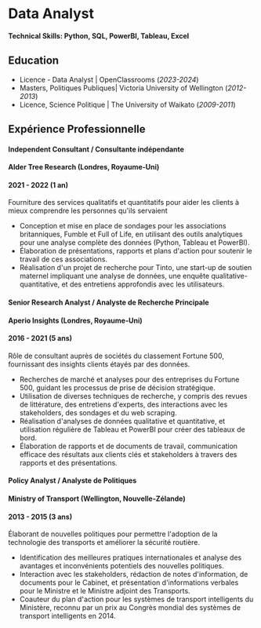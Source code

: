 # Data Analyst

#### Technical Skills: Python, SQL, PowerBI, Tableau, Excel

## Education
- Licence - Data Analyst | OpenClassrooms (_2023-2024_)								       		
- Masters, Politiques Publiques| Victoria University of Wellington (_2012-2013_)	 			        		
- Licence, Science Politique | The University of Waikato (_2009-2011_)

## Expérience Professionnelle

#### Independent Consultant / Consultante indépendante
#### Alder Tree Research (Londres, Royaume-Uni)
#### 2021 - 2022  (1 an)					
Fourniture des services qualitatifs et quantitatifs pour aider les clients à mieux comprendre les personnes qu'ils servaient 
- Conception et mise en place de sondages pour les associations britanniques, Fumble et Full of Life, en utilisant des outils analytiques pour une analyse complète des données (Python, Tableau et PowerBI).
- Élaboration de présentations, rapports et plans d'action pour soutenir le travail de ces associations.
-	Réalisation d'un projet de recherche pour Tinto, une start-up de soutien maternel impliquant une analyse de données, une enquête qualitative-quantitative, et des entretiens approfondis avec les utilisateurs.

#### Senior Research Analyst / Analyste de Recherche Principale
#### Aperio Insights (Londres, Royaume-Uni)
#### 2016 - 2021  (5 ans)		
Rôle de consultant auprès de sociétés du classement Fortune 500, fournissant des insights clients étayés par des données.
-	Recherches de marché et analyses pour des entreprises du Fortune 500, guidant les processus de prise de décision stratégique.
- Utilisation de diverses techniques de recherche, y compris des revues de littérature, des entretiens d'experts, des interactions avec les stakeholders, des sondages et du web scraping.
- Réalisation d'analyses de données qualitative et quantitative, et utilisation régulière de Tableau et PowerBI pour créer des tableaux de bord.
- Élaboration de rapports et de documents de travail, communication efficace des résultats aux clients clés et stakeholders à travers des rapports et des présentations.

#### Policy Analyst / Analyste de Politiques
#### Ministry of Transport (Wellington, Nouvelle-Zélande)
#### 2013 - 2015  (3 ans)
Élaborant de nouvelles politiques pour permettre l'adoption de la technologie des transports et améliorer la sécurité routière.
-	Identification des meilleures pratiques internationales et analyse des avantages et inconvénients potentiels des nouvelles politiques.
-	Interaction avec les stakeholders, rédaction de notes d'information, de documents pour le Cabinet, et présentation d'informations verbales pour le Ministre et le Ministre adjoint des Transports.
-	Coauteur du plan d'action pour les systèmes de transport intelligents du Ministère, reconnu par un prix au Congrès mondial des systèmes de transport intelligents en 2014.
